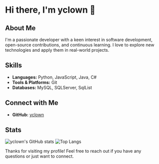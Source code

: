 # Hi there, I'm yclown 👋

## About Me
I'm a passionate developer with a keen interest in software development, open-source contributions, and continuous learning. I love to explore new technologies and apply them in real-world projects.

## Skills
- **Languages:** Python, JavaScript, Java, C#
- **Tools & Platforms:** Git
- **Databases:** MySQL, SQLServer, SqlList


## Connect with Me
- **GitHub:** [yclown](https://github.com/yclown)


## Stats
![yclown's GitHub stats](https://github-readme-stats.vercel.app/api?username=yclown&show_icons=true&theme=radical)
![Top Langs](https://github-readme-stats.vercel.app/api/top-langs/?username=yclown&layout=compact&theme=radical)

Thanks for visiting my profile! Feel free to reach out if you have any questions or just want to connect.
